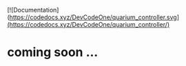 [![Documentation](https://codedocs.xyz/DevCodeOne/quarium_controller.svg](https://codedocs.xyz/DevCodeOne/quarium_controller/)

coming soon ...
====
